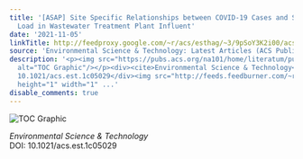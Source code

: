 ```yaml
---
title: '[ASAP] Site Specific Relationships between COVID-19 Cases and SARS-CoV-2 Viral
  Load in Wastewater Treatment Plant Influent'
date: '2021-11-05'
linkTitle: http://feedproxy.google.com/~r/acs/esthag/~3/9pSoY3K2i00/acs.est.1c05029
source: 'Environmental Science & Technology: Latest Articles (ACS Publications)'
description: '<p><img src="https://pubs.acs.org/na101/home/literatum/publisher/achs/journals/content/esthag/0/esthag.ahead-of-print/acs.est.1c05029/20211105/images/medium/es1c05029_0005.gif"
  alt="TOC Graphic"/></p><div><cite>Environmental Science & Technology</cite></div><div>DOI:
  10.1021/acs.est.1c05029</div><img src="http://feeds.feedburner.com/~r/acs/esthag/~4/9pSoY3K2i00"
  height="1" width="1" ...'
disable_comments: true
---
```

<p><img src="https://pubs.acs.org/na101/home/literatum/publisher/achs/journals/content/esthag/0/esthag.ahead-of-print/acs.est.1c05029/20211105/images/medium/es1c05029_0005.gif" alt="TOC Graphic"/></p><div><cite>Environmental Science & Technology</cite></div><div>DOI: 10.1021/acs.est.1c05029</div><img src="http://feeds.feedburner.com/~r/acs/esthag/~4/9pSoY3K2i00" height="1" width="1" ...